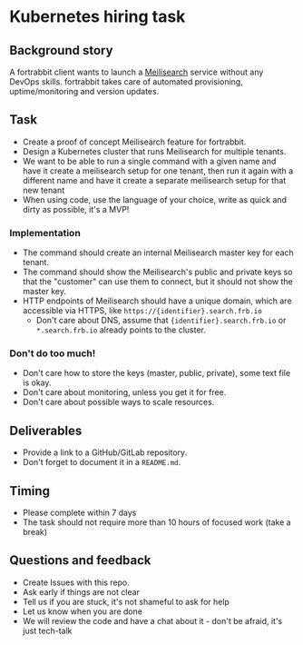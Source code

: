 # Kubernetes hiring task

## Background story

A fortrabbit client wants to launch a [Meilisearch](https://www.meilisearch.com/) service without any DevOps skills. fortrabbit takes care of automated provisioning, uptime/monitoring and version updates.


## Task

- Create a proof of concept Meilisearch feature for fortrabbit.
- Design a Kubernetes cluster that runs Meilisearch for multiple tenants.
- We want to be able to run a single command with a given name and have it create a meilisearch setup for one tenant, then run it again with a different name and have it create a separate meilisearch setup for that new tenant
- When using code, use the language of your choice, write as quick and dirty as possible, it's a MVP!

### Implementation

- The command should create an internal Meilisearch master key for each tenant.
- The command should show the Meilisearch's public and private keys so that the "customer" can use them to connect, but it should not show the master key.
- HTTP endpoints of Meilisearch should have a unique domain, which are accessible via HTTPS, like `https://{identifier}.search.frb.io`
    - Don't care about DNS, assume that `{identifier}.search.frb.io` or `*.search.frb.io` already points to the cluster.

### Don't do too much!

- Don't care how to store the keys (master, public, private), some text file is okay.
- Don't care about monitoring, unless you get it for free.
- Don't care about possible ways to scale resources.


## Deliverables

- Provide a link to a GitHub/GitLab repository.
- Don't forget to document it in a `README.md`.


## Timing

- Please complete within 7 days
- The task should not require more than 10 hours of focused work (take a break)


## Questions and feedback

- Create Issues with this repo.
- Ask early if things are not clear
- Tell us if you are stuck, it's not shameful to ask for help
- Let us know when you are done
- We will review the code and have a chat about it - don't be afraid, it's just tech-talk


